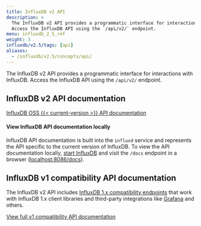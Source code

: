 ```yaml
---
title: InfluxDB v2 API
description: >
  The InfluxDB v2 API provides a programmatic interface for interactions with InfluxDB.
  Access the InfluxDB API using the `/api/v2/` endpoint.
menu: influxdb_2_5_ref
weight: 3
influxdb/v2.5/tags: [api]
aliases:
  - /influxdb/v2.5/concepts/api/
---
```


The InfluxDB v2 API provides a programmatic interface for interactions with InfluxDB.
Access the InfluxDB API using the `/api/v2/` endpoint.

## InfluxDB v2 API documentation
<a class="btn" href="/influxdb/v2.5/api/">InfluxDB OSS {{< current-version >}} API documentation</a>

#### View InfluxDB API documentation locally
InfluxDB API documentation is built into the `influxd` service and represents
the API specific to the current version of InfluxDB.
To view the API documentation locally, [start InfluxDB](/influxdb/v2.5/get-started/#start-influxdb)
and visit the `/docs` endpoint in a browser ([localhost:8086/docs](http://localhost:8086/docs)).

## InfluxDB v1 compatibility API documentation
The InfluxDB v2 API includes [InfluxDB 1.x compatibility endpoints](/influxdb/v2.5/reference/api/influxdb-1x/)
that work with InfluxDB 1.x client libraries and third-party integrations like
[Grafana](https://grafana.com) and others.

<a class="btn" href="/influxdb/v2.5/api/v1-compatibility/">View full v1 compatibility API documentation</a>
